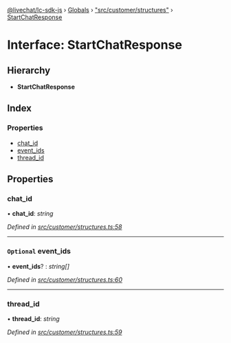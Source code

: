 [@livechat/lc-sdk-js](../README.md) › [Globals](../globals.md) › ["src/customer/structures"](../modules/_src_customer_structures_.md) › [StartChatResponse](_src_customer_structures_.startchatresponse.md)

# Interface: StartChatResponse

## Hierarchy

* **StartChatResponse**

## Index

### Properties

* [chat_id](_src_customer_structures_.startchatresponse.md#chat_id)
* [event_ids](_src_customer_structures_.startchatresponse.md#optional-event_ids)
* [thread_id](_src_customer_structures_.startchatresponse.md#thread_id)

## Properties

###  chat_id

• **chat_id**: *string*

*Defined in [src/customer/structures.ts:58](https://github.com/livechat/lc-sdk-js/blob/e25bbbb/src/customer/structures.ts#L58)*

___

### `Optional` event_ids

• **event_ids**? : *string[]*

*Defined in [src/customer/structures.ts:60](https://github.com/livechat/lc-sdk-js/blob/e25bbbb/src/customer/structures.ts#L60)*

___

###  thread_id

• **thread_id**: *string*

*Defined in [src/customer/structures.ts:59](https://github.com/livechat/lc-sdk-js/blob/e25bbbb/src/customer/structures.ts#L59)*
